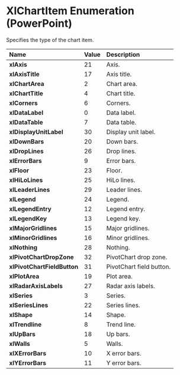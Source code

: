 
# XlChartItem Enumeration (PowerPoint)

Specifies the type of the chart item.



|**Name**|**Value**|**Description**|
|:-----|:-----|:-----|
|**xlAxis**|21|Axis.|
|**xlAxisTitle**|17|Axis title.|
|**xlChartArea**|2|Chart area.|
|**xlChartTitle**|4|Chart title.|
|**xlCorners**|6|Corners.|
|**xlDataLabel**|0|Data label.|
|**xlDataTable**|7|Data table.|
|**xlDisplayUnitLabel**|30|Display unit label.|
|**xlDownBars**|20|Down bars.|
|**xlDropLines**|26|Drop lines.|
|**xlErrorBars**|9|Error bars.|
|**xlFloor**|23|Floor.|
|**xlHiLoLines**|25|HiLo lines.|
|**xlLeaderLines**|29|Leader lines.|
|**xlLegend**|24|Legend.|
|**xlLegendEntry**|12|Legend entry.|
|**xlLegendKey**|13|Legend key.|
|**xlMajorGridlines**|15|Major gridlines.|
|**xlMinorGridlines**|16|Minor gridlines.|
|**xlNothing**|28|Nothing.|
|**xlPivotChartDropZone**|32|PivotChart drop zone.|
|**xlPivotChartFieldButton**|31|PivotChart field button.|
|**xlPlotArea**|19|Plot area.|
|**xlRadarAxisLabels**|27|Radar axis labels.|
|**xlSeries**|3|Series.|
|**xlSeriesLines**|22|Series lines.|
|**xlShape**|14|Shape.|
|**xlTrendline**|8|Trend line.|
|**xlUpBars**|18|Up bars.|
|**xlWalls**|5|Walls.|
|**xlXErrorBars**|10|X error bars.|
|**xlYErrorBars**|11|Y error bars.|
